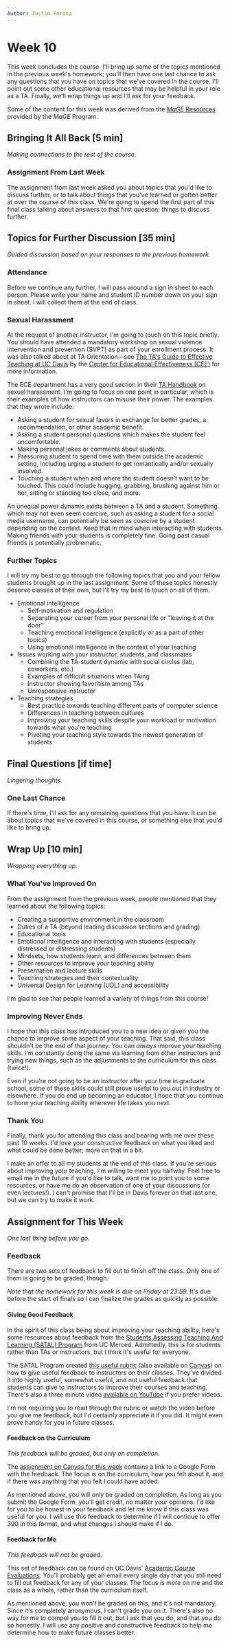 ```yaml
---
Author: Justin Perona
---
```


# Week 10

This week concludes the course.
I'll bring up some of the topics mentioned in the previous week's homework; you'll then have one last chance to ask any questions that you have on topics that we've covered in the course.
I'll point out some other educational resources that may be helpful in your role as a TA.
Finally, we'll wrap things up and I'll ask for your feedback.

Some of the content for this week was derived from the [*MaGE* Resources](https://sites.google.com/mtholyoke.edu/mage-training-curriculum/home) provided by the *MaGE* Program.

## Bringing It All Back [5 min]

*Making connections to the rest of the course.*

### Assignment From Last Week

The assignment from last week asked you about topics that you'd like to discuss further, or to talk about things that you've learned or gotten better at over the course of this class.
We're going to spend the first part of this final class talking about answers to that first question: things to discuss further.

## Topics for Further Discussion [35 min]

*Guided discussion based on your responses to the previous homework.*

### Attendance

Before we continue any further, I will pass around a sign in sheet to each person.
Please write your name and student ID number down on your sign in sheet.
I will collect them at the end of class.

### Sexual Harassment

At the request of another instructor, I'm going to touch on this topic briefly.
You should have attended a mandatory workshop on sexual violence intervention and prevention (SVPT) as part of your enrollment process.
It was also talked about at TA Orientation—see [The TA's Guide to Effective Teaching at UC Davis](https://ucdavis.app.box.com/s/9w6xxlfuvfzeb8j5mnd787kbj0osiuav) by the [Center for Educational Effectiveness (CEE)](https://cee.ucdavis.edu/) for more information.

The ECE department has a very good section in their [TA Handbook](https://www.ece.ucdavis.edu/graduate/ta-handbook/interact/#sexual-harassment) on sexual harassment.
I'm going to focus on one point in particular, which is their examples of how instructors can misuse their power.
The examples that they wrote include:

* Asking a student for sexual favors in exchange for better grades, a recommendation, or other academic benefit.
* Asking a student personal questions which makes the student feel uncomfortable.
* Making personal jokes or comments about students.
* Pressuring student to spend time with them outside the academic setting, including urging a student to get romantically and/or sexually involved.
* Touching a student when and where the student doesn’t want to be touched. This could include hugging, grabbing, brushing against him or her, sitting or standing too close, and more.

An unequal power dynamic exists between a TA and a student.
Something which may not even seem coercive, such as asking a student for a social media username, can potentially be seen as coercive by a student depending on the context.
Keep that in mind when interacting with students.
Making friends with your students is completely fine.
Going past casual friends is potentially problematic.

### Further Topics

I will try my best to go through the following topics that you and your fellow students brought up in the last assignment.
Some of these topics honestly deserve classes of their own, but I'll try my best to touch on all of them.

* Emotional intelligence
    * Self-motivation and regulation
    * Separating your career from your personal life or "leaving it at the door"
    * Teaching emotional intelligence (explicitly or as a part of other topics)
    * Using emotional intelligence in the context of your teaching
* Issues working with your instructor, students, and classmates
    * Combining the TA-student dynamic with social circles (lab, coworkers, etc.)
    * Examples of difficult situations when TAing
    * Instructor showing favoritism among TAs
    * Unresponsive instructor
* Teaching strategies
    * Best practice towards teaching different parts of computer science
    * Differences in teaching between cultures
    * Improving your teaching skills despite your workload or motivation towards what you're teaching
    * Pivoting your teaching style towards the newest generation of students

## Final Questions [if time]

*Lingering thoughts.*

### One Last Chance

If there's time, I'll ask for any remaining questions that you have.
It can be about topics that we've covered in this course, or something else that you'd like to bring up.

## Wrap Up [10 min]

*Wrapping everything up.*

### What You've Improved On

From the assignment from the previous week, people mentioned that they learned about the following topics:

* Creating a supportive environment in the classroom
* Duties of a TA (beyond leading discussion sections and grading)
* Educational tools
* Emotional intelligence and interacting with students (especially distressed or distressing students)
* Mindsets, how students learn, and differences between them
* Other resources to improve your teaching ability
* Presentation and lecture skills
* Teaching strategies and their contextuality
* Universal Design for Learning (UDL) and accessibility

I'm glad to see that people learned a variety of things from this course!

### Improving Never Ends

I hope that this class has introduced you to a new idea or given you the chance to improve some aspect of your teaching.
That said, this class shouldn't be the end of that journey.
You can *always* improve your teaching skills.
I'm constantly doing the same via learning from other instructors and trying new things, such as the adjustments to the curriculum for this class (twice!).

Even if you're not going to be an instructor after your time in graduate school, some of these skills could still prove useful to you out in industry or elsewhere.
If you do end up becoming an educator, I hope that you continue to hone your teaching ability wherever life takes you next.

### Thank You

Finally, thank you for attending this class and bearing with me over these past 10 weeks.
I'd love your constructive feedback on what you liked and what could be done better; more on that in a bit.

I make an offer to all my students at the end of this class.
If you're serious about improving your teaching, I'm willing to meet you halfway.
Feel free to email me in the future if you'd like to talk, want me to point you to some resources, or have me do an observation of one of your discussions (or even lectures!).
I can't promise that I'll be in Davis forever on that last one, but we can try to make it work.

## Assignment for This Week

*One last thing before you go.*

### Feedback

There are two sets of feedback to fill out to finish off the class.
Only one of them is going to be graded, though.

*Note that the homework for this week is due on Friday at 23:59.*
It's due before the start of finals so I can finalize the grades as quickly as possible.

#### Giving Good Feedback

In the spirit of this class being about improving your teaching ability, here's some resources about feedback from the [Students Assessing Teaching And Learning (SATAL) Program](https://cetl.ucmerced.edu/satal) from UC Merced.
Admittedly, this is for students rather than TAs or instructors, but I think it's useful for everyone.

The SATAL Program created [this useful rubric](https://d1b10bmlvqabco.cloudfront.net/attach/jqitg8o5zp125/j7z56pnupw9461/jt0c3yml2fz2/shs_rubric.pdf) (also available on [Canvas](https://canvas.ucdavis.edu/files/6660862/download?download_frd=1)) on how to give useful feedback to instructors on their classes.
They've divided it into highly useful, somewhat useful, and not useful feedback that students can give to instructors to improve their courses and teaching.
There's also a three minute video [available on YouTube](https://www.youtube.com/watch?v=8-aaKMva4lc) if you prefer videos.

I'm not requiring you to read through the rubric or watch the video before you give me feedback, but I'd certainly appreciate it if you did.
It might even prove handy for you in future classes.

#### Feedback on the Curriculum

*This feedback will be graded, but only on completion.*

The [assignment on Canvas for this week](https://canvas.ucdavis.edu/courses/369850/assignments/372346) contains a link to a Google Form with the feedback.
The focus is on the curriculum, how you felt about it, and if there was anything that you felt I could have added.

As mentioned above, you will only be graded on completion.
As long as you submit the Google Form, you'll get credit, no matter your opinions.
I'd like for you to be honest in your feedback and let me know if this class was useful for you.
I will use this feedback to determine if I will continue to offer 390 in this format, and what changes I should make if I do.

#### Feedback for Me

*This feedback will not be graded.*

This set of feedback can be found on UC Davis' [Academic Course Evaluations](https://eval.ucdavis.edu/).
You'll probably get an email every single day that you still need to fill out feedback for any of your classes.
The focus is more on me and the class as a whole, rather than the curriculum itself.

As mentioned above, you won't be graded on this, and it's not mandatory.
Since it's completely anonymous, I can't grade you on it.
There's also no way for me to compel you to fill it out, but I ask that you do, and that you do so honestly.
I will use any positive and constructive feedback to help me determine how to make future classes better.
